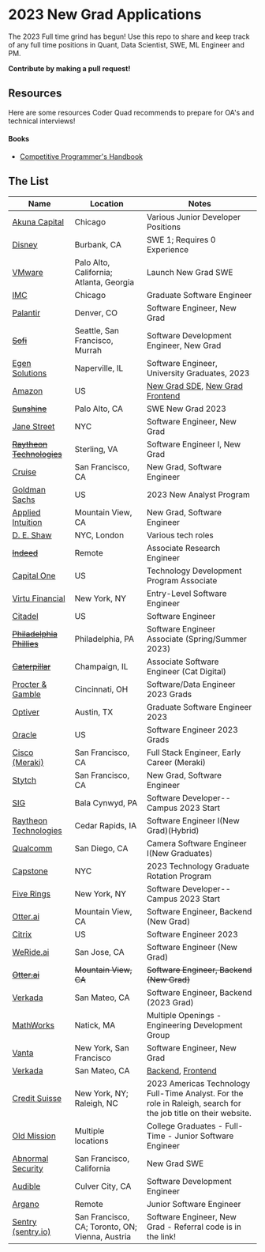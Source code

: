 # 2023 New Grad Applications

The 2023 Full time grind has begun! Use this repo to share and keep track of any full time positions in Quant, Data Scientist, SWE, ML Engineer and PM.

**Contribute by making a pull request!**

## Resources

Here are some resources Coder Quad recommends to prepare for OA's and technical interviews!

#### Books

- [Competitive Programmer's Handbook](https://cses.fi/book/book.pdf)

## The List

| Name                                                                                                                                                                                                        | Location                                        | Notes                                                                                                                                                                                  |
| ----------------------------------------------------------------------------------------------------------------------------------------------------------------------------------------------------------- | ----------------------------------------------- | -------------------------------------------------------------------------------------------------------------------------------------------------------------------------------------- |
| [Akuna Capital](https://akunacapital.com/careers?experience=junior&department=development#careers)                                                                                                          | Chicago                                         | Various Junior Developer Positions                                                                                                                                                     |
| [Disney](https://jobs.disneycareers.com/job/-/-/391/33379644048)                                                                                                                                            | Burbank, CA                                     | SWE 1; Requires 0 Experience                                                                                                                                                           |
| [VMware](https://careers.vmware.com/main/jobs/R2212905?lang=en-us)                                                                                                                                          | Palo Alto, California; Atlanta, Georgia         | Launch New Grad SWE                                                                                                                                                                    |
| [IMC](https://imc.wd5.myworkdayjobs.com/invitation/job/Chicago/Graduate-Software-Engineer_REQ-01946#utm_source=peoplepath)                                                                                  | Chicago                                         | Graduate Software Engineer                                                                                                                                                             |
| [Palantir](https://jobs.lever.co/palantir/c34b424e-caf2-455a-b104-ae1096ccca29)                                                                                                                             | Denver, CO                                      | Software Engineer, New Grad                                                                                                                                                            |
| [~~Sofi~~](https://www.sofi.com/careers/job/?gh_jid=5110537003)                                                                                                                                             | Seattle, San Francisco, Murrah                  | Software Development Engineer, New Grad                                                                                                                                                |
| [Egen Solutions](https://jobs.lever.co/egensolutions/b8241d47-ab6c-456c-823d-1a6bd59e402f)                                                                                                                  | Naperville, IL                                  | Software Engineer, University Graduates, 2023                                                                                                                                          |
| [Amazon](https://www.amazon.jobs/en/jobs/2080728/software-development-engineer-2023-us)                                                                                                                     | US                                              | [New Grad SDE](https://www.amazon.jobs/en/jobs/2080728/software-development-engineer-2023-us), [New Grad Frontend](https://www.amazon.jobs/en/jobs/2141834/front-end-engineer-2023-us) |
| [~~Sunshine~~](https://jobs.lever.co/sunshine/a576f278-9748-49ab-b0b5-1104ef8880c4/apply)                                                                                                                   | Palo Alto, CA                                   | SWE New Grad 2023                                                                                                                                                                      |
| [Jane Street](https://www.janestreet.com/join-jane-street/position/6214578002/)                                                                                                                             | NYC                                             | Software Engineer, New Grad                                                                                                                                                            |
| [~~Raytheon Technologies~~](https://careers.rtx.com/global/en/job/01544342)                                                                                                                                 | Sterling, VA                                    | Software Engineer I, New Grad                                                                                                                                                          |
| [Cruise](https://boards.greenhouse.io/cruise/jobs/3466899?gh_jid=3466899&gh_src=1xdap08r1)                                                                                                                  | San Francisco, CA                               | New Grad, Software Engineer                                                                                                                                                            |
| [Goldman Sachs](https://www.goldmansachs.com/careers/students/programs/americas/new-analyst-program.html)                                                                                                   | US                                              | 2023 New Analyst Program                                                                                                                                                               |
| [Applied Intuition](https://jobs.lever.co/applied/?team=New%20Grad)                                                                                                                                         | Mountain View, CA                               | New Grad, Software Engineer                                                                                                                                                            |
| [D. E. Shaw](https://www.deshaw.com/careers/choose-your-path)                                                                                                                                               | NYC, London                                     | Various tech roles                                                                                                                                                                     |
| [~~Indeed~~](https://university.indeed.jobs/university/jobs/39977?lang=en-us)                                                                                                                               | Remote                                          | Associate Research Engineer                                                                                                                                                            |
| [Capital One](https://www.capitalonecareers.com/job/mclean/technology-development-program-associate-2023/31238/31914108720)                                                                                 | US                                              | Technology Development Program Associate                                                                                                                                               |
| [Virtu Financial](https://www.virtu.com/careers/)                                                                                                                                                           | New York, NY                                    | Entry-Level Software Engineer                                                                                                                                                          |
| [Citadel](https://www.citadel.com/careers/open-positions/positions-for-students/?keyword=Full%20Time)                                                                                                       | US                                              | Software Engineer                                                                                                                                                                      |
| [~~Philadelphia Phillies~~](https://boards.greenhouse.io/philadelphiaphilliesrddepartment/jobs/5203393003?gh_src=99fc01a23us)                                                                               | Philadelphia, PA                                | Software Engineer Associate (Spring/Summer 2023)                                                                                                                                       |
| [~~Caterpillar~~](https://careers.caterpillar.com/en/jobs/job/r0000140356-2023-associate-software-engineer-cat-digital/?source=LinkedIn)                                                                    | Champaign, IL                                   | Associate Software Engineer (Cat Digital)                                                                                                                                              |
| [Procter & Gamble](https://www.pgcareers.com/job/cincinnati/software-data-engineer-2023-grads/936/32401863136)                                                                                              | Cincinnati, OH                                  | Software/Data Engineer 2023 Grads                                                                                                                                                      |
| [Optiver](https://www.optiver.com/working-at-optiver/career-opportunities/6254739002/?gh_src=9fb491cd2&gh_src=9fb491cd2)                                                                                    | Austin, TX                                      | Graduate Software Engineer 2023                                                                                                                                                        |
| [Oracle](https://eeho.fa.us2.oraclecloud.com/hcmUI/CandidateExperience/en/sites/CX_1/job/175340/?location=United+States&locationId=300000000149325&selectedFlexFieldsFacets=%22AttributeChar13%7CCampus%22) | US                                              | Software Engineer 2023 Grads                                                                                                                                                           |
| [Cisco (Meraki)](https://jobs.cisco.com/jobs/ProjectDetail/Full-Stack-Engineer-Early-Career-Meraki/1372139)                                                                                                 | San Francisco, CA                               | Full Stack Engineer, Early Career (Meraki)                                                                                                                                             |
| [Stytch](https://jobs.ashbyhq.com/stytch/b4ee9734-3657-4393-8eca-269ae179d7eb)                                                                                                                              | San Francisco, CA                               | New Grad, Software Engineer                                                                                                                                                            |
| [SIG](https://careers.sig.com/job/SUSQA004Y6229)                                                                                                                                                            | Bala Cynwyd, PA                                 | Software Developer--Campus 2023 Start                                                                                                                                                  |
| [Raytheon Technologies](https://careers.rtx.com/global/en/job/01517187/Software-Engineer-I--New-Grad---Hybrid-)                                                                                             | Cedar Rapids, IA                                | Software Engineer I(New Grad)(Hybrid)                                                                                                                                                  |
| [Qualcomm](https://qualcomm.wd5.myworkdayjobs.com/en-US/External/job/Camera-Software-Engineer--New-Graduates-_3023665)                                                                                      | San Diego, CA                                   | Camera Software Engineer I(New Graduates)                                                                                                                                              |
| [Capstone](https://www.capstoneco.com/careers/2023-technology-graduate-rotation-program-nyc/?gh_jid=6223901002)                                                                                             | NYC                                             | 2023 Technology Graduate Rotation Program                                                                                                                                              |
| [Five Rings](https://fiverings.avature.net/careers)                                                                                                                                                         | New York, NY                                    | Software Developer--Campus 2023 Start                                                                                                                                                  |
| [Otter.ai](https://otter.ai/job-detail?gh_jid=5120493003&gh_src=null)                                                                                                                                       | Mountain View, CA                               | Software Engineer, Backend (New Grad)                                                                                                                                                  |
| [Citrix](https://citrix.wd1.myworkdayjobs.com/en-US/CitrixCareers/job/Software-Engineer--2023-_R34470)                                                                                                      | US                                              | Software Engineer 2023                                                                                                                                                                 |
| [WeRide.ai](https://jobs.lever.co/weride/97063737-808b-4078-b1d8-8ffcef30635a)                                                                                                                              | San Jose, CA                                    | Software Engineer (New Grad)                                                                                                                                                           |
| [~~Otter.ai~~](https://otter.ai/job-detail?gh_jid=5120493003&gh_src=null)                                                                                                                                   | ~~Mountain View, CA~~                           | ~~Software Engineer, Backend (New Grad)~~                                                                                                                                              |
| [Verkada](https://jobs.lever.co/verkada/b0946e83-4174-4ecb-9873-6d0030ca1023?lever-source=LinkedIn)                                                                                                         | San Mateo, CA                                   | Software Engineer, Backend (2023 Grad)                                                                                                                                                 |
| [MathWorks](https://www.mathworks.com/company/jobs/opportunities/16217-multiple-openings-engineering-development-group-u-s?utm_campaign=google_jobs_apply&utm_source=google_jobs_apply&utm_medium=organic)  | Natick, MA                                      | Multiple Openings - Engineering Development Group                                                                                                                                      |
| [Vanta](https://boards.greenhouse.io/vanta/jobs/5745472002)                                                                                                                                                 | New York, San Francisco                         | Software Engineer, New Grad                                                                                                                                                            |
| [Verkada](https://jobs.lever.co/verkada/b0946e83-4174-4ecb-9873-6d0030ca1023)                                                                                                                               | San Mateo, CA                                   | [Backend](https://jobs.lever.co/verkada/b0946e83-4174-4ecb-9873-6d0030ca1023), [Frontend](https://jobs.lever.co/verkada/dfcab784-b82e-4bcc-9949-3cff41a5084e)                          |
| [Credit Suisse](https://tas-creditsuisse.taleo.net/careersection/campus/jobdetail.ftl?job=213383&lang=en)                                                                                                   | New York, NY; Raleigh, NC                       | 2023 Americas Technology Full-Time Analyst. For the role in Raleigh, search for the job title on their website.                                                                        |
| [Old Mission](https://www.oldmissioncapital.com/careers/?gh_jid=5193176003)                                                                                                                                 | Multiple locations                              | College Graduates - Full-Time - Junior Software Engineer                                                                                                                               |
| [Abnormal Security](https://careers.abnormalsecurity.com/open-roles?gh_jid=5131426003)                                                                                                                      | San Francisco, California                       | New Grad SWE                                                                                                                                                                           |
| [Audible](https://www.amazon.jobs/en/jobs/1999808/software-development-engineer?cmpid=SPLICX0248M&utm_source=linkedin.com&utm_campaign=audible&utm_medium=social_media&utm_content=job_posting&ss=paid)     | Culver City, CA                                 | Software Development Engineer                                                                                                                                                          |
| [Argano](https://argano.hrmdirect.com/employment/view.php?req=2024176)                                                                                                                                      | Remote                                          | Junior Software Engineer                                                                                                                                                               |
| [Sentry (sentry.io)](https://grnh.se/e7300b801us)                                                                                                                                                           | San Francisco, CA; Toronto, ON; Vienna, Austria | Software Engineer, New Grad - Referral code is in the link!                                                                                                                            |
